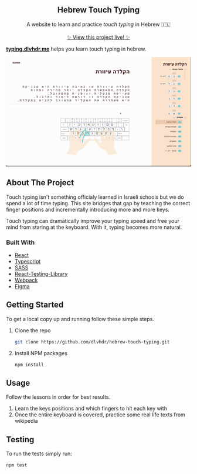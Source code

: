<br />
<p align="center">
  <h2 align="center"><strong>Hebrew Touch Typing</strong></h2>

  <p align="center">
    A website to learn and practice <i>touch typing</i> in Hebrew 🇮🇱
    <br />
    <br />
    <a href="https://typing.dlvhdr.me">✨ View this project live! ✨</a>
  </p>
</p>

<strong><a href="https://typing.dlvhdr.me">typing.dlvhdr.me</a></strong> helps you learn
touch typing in hebrew.

<img src="./demo.gif" width="700px"></img>

## About The Project

Touch typing isn't something officialy learned in Israeli schools but we do
spend a lot of time typing. This site bridges that gap by teaching the correct
finger positions and incrementally introducing more and more keys.

Touch typing can dramatically improve your typing speed and free your mind from
staring at the keyboard. With it, typing becomes more natural.

### Built With

- [React](https://www.reactjs.org)
- [Typescript](https://www.typescriptlang.org/)
- [SASS](https://sass-lang.com/)
- [React-Testing-Library](https://testing-library.com/)
- [Webpack](https://webpack.js.org/)
- [Figma](https://www.figma.com/)

<!-- GETTING STARTED -->

## Getting Started

To get a local copy up and running follow these simple steps.

1. Clone the repo
   ```sh
   git clone https://github.com/dlvhdr/hebrew-touch-typing.git
   ```
2. Install NPM packages
   ```sh
   npm install
   ```

## Usage

Follow the lessons in order for best results.

<ol>
  <li>Learn the keys positions and which fingers to hit each key with</li>
  <li>Once the entire keyboard is covered, practice some real life texts from wikipedia</li>
</ol>

## Testing

To run the tests simply run:

```sh
npm test
```
